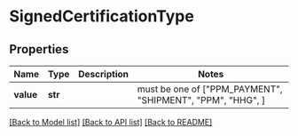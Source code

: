 # SignedCertificationType


## Properties
Name | Type | Description | Notes
------------ | ------------- | ------------- | -------------
**value** | **str** |  |  must be one of ["PPM_PAYMENT", "SHIPMENT", "PPM", "HHG", ]

[[Back to Model list]](../README.md#documentation-for-models) [[Back to API list]](../README.md#documentation-for-api-endpoints) [[Back to README]](../README.md)


